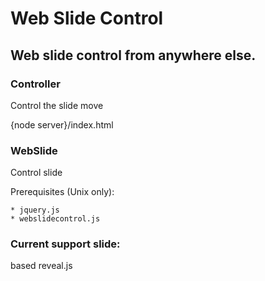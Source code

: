 Web Slide Control
===
Web slide control from anywhere else.
---

### Controller
Control the slide move

{node server}/index.html


### WebSlide
Control slide

Prerequisites (Unix only):

    * jquery.js
    * webslidecontrol.js


### Current support slide:
based reveal.js
